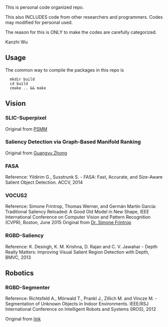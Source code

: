 This is personal code organized repo. 

This also INCLUDES code from other researchers and programmers. Codes may modified for personal used.

The reason for this is ONLY to make the codes are carefully categorized.

Kanzhi Wu

## Usage
The common way to compile the packages in this repo is
```
  mkdir build
  cd build
  cmake .. && make
```

## Vision

### SLIC-Superpixel
Original from [PSMM](https://github.com/PSMM/SLIC-Superpixels)

### Saliency Detection via Graph-Based Manifold Ranking
Original from [Guangyu Zhong](https://github.com/GYZHikari/Opencv-Saliency)

### FASA
Reference: Yildirim G., Susstrunk S. - FASA: Fast, Accurate, and Size-Aware Salient Object Detection. ACCV, 2014

### VOCUS2
Reference: Simone Frintrop, Thomas Werner, and Germán Martín García: Traditional Saliency Reloaded: A Good Old Model in New Shape, IEEE International Conference on Computer Vision and Pattern Recognition (CVPR), Boston, June 2015 
Original from [Dr. Simone Frintrop](http://www.iai.uni-bonn.de/~frintrop/vocus2.html)

### RGBD-Saliency
Reference: K. Desingh, K. M. Krishna, D. Rajan and C. V. Jawahar - Depth Really Matters: Improving Visual Salient Region Detection with Depth, BMVC, 2013 



## Robotics 
### RGBD-Segmenter
Reference: Richtsfeld A., Mörwald T., Prankl J., Zillich M. and Vincze M. - 
Segmentation of Unknown Objects in Indoor Environments.  IEEE/RSJ International
Conference on Intelligent Robots and Systems (IROS), 2012

Original from [link](http://www.acin.tuwien.ac.at/forschung/v4r/mitarbeiterprojekte/rgb-d-segmentation/)



